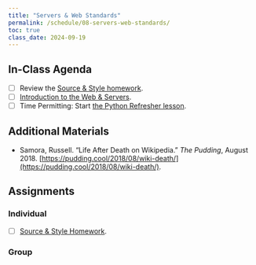 ```yaml
---
title: "Servers & Web Standards"
permalink: /schedule/08-servers-web-standards/
toc: true
class_date: 2024-09-19
---
```


## In-Class Agenda

- [ ] Review the [Source & Style homework]({{site.baseurl}}/materials/introducing-humanities-computing/07-intro-html#homework-source-and-style).
- [ ] [Introduction to the Web & Servers]({{site.baseurl}}/materials/introducing-humanities-computing/08-intro-web).
- [ ] Time Permitting: Start [the Python Refresher lesson]({{site.baseurl}}/materials/creating-curating-humanities-data/01-python-refresher-foundations).

## Additional Materials

- Samora, Russell. “Life After Death on Wikipedia.” *The Pudding*, August 2018. [https://pudding.cool/2018/08/wiki-death/](https://pudding.cool/2018/08/wiki-death/).

## Assignments

### Individual

- [ ] [Source & Style Homework]({{site.baseurl}}/materials/introducing-humanities-computing/07-intro-html#homework-source-and-style).

### Group
